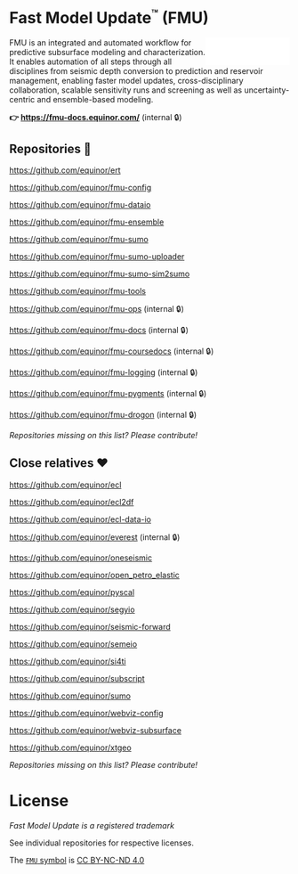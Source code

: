 # Fast Model Update<sup><small>™</small></sup> (FMU)
<picture>
  <source media="(prefers-color-scheme: dark)" srcset="./symbol/FMU White.svg">
  <source media="(prefers-color-scheme: light)" srcset="./symbol/FMU Black.svg">
  <img alt="FMU symbol." src="./symbol/FMU White.svg" align="right" width="30%">
</picture>

FMU is an integrated and automated workflow for predictive subsurface modeling and characterization. It enables automation of all steps through all disciplines from seismic depth conversion to prediction and reservoir management, enabling faster model updates, cross-disciplinary collaboration, scalable sensitivity runs and screening as well as uncertainty-centric and ensemble-based modeling.

**👉 https://fmu-docs.equinor.com/** (internal 🔒)


## Repositories 🧩
https://github.com/equinor/ert

https://github.com/equinor/fmu-config

https://github.com/equinor/fmu-dataio

https://github.com/equinor/fmu-ensemble

https://github.com/equinor/fmu-sumo

https://github.com/equinor/fmu-sumo-uploader

https://github.com/equinor/fmu-sumo-sim2sumo

https://github.com/equinor/fmu-tools

https://github.com/equinor/fmu-ops (internal 🔒)

https://github.com/equinor/fmu-docs (internal 🔒)

https://github.com/equinor/fmu-coursedocs (internal 🔒)

https://github.com/equinor/fmu-logging (internal 🔒)

https://github.com/equinor/fmu-pygments (internal 🔒)

https://github.com/equinor/fmu-drogon (internal 🔒)

_Repositories missing on this list? Please contribute!_

## Close relatives ❤
https://github.com/equinor/ecl

https://github.com/equinor/ecl2df

https://github.com/equinor/ecl-data-io

https://github.com/equinor/everest (internal 🔒)

https://github.com/equinor/oneseismic

https://github.com/equinor/open_petro_elastic

https://github.com/equinor/pyscal

https://github.com/equinor/segyio

https://github.com/equinor/seismic-forward

https://github.com/equinor/semeio

https://github.com/equinor/si4ti

https://github.com/equinor/subscript

https://github.com/equinor/sumo

https://github.com/equinor/webviz-config

https://github.com/equinor/webviz-subsurface

https://github.com/equinor/xtgeo


_Repositories missing on this list? Please contribute!_


# License
_Fast Model Update is a registered trademark_

See individual repositories for respective licenses.

The [`FMU` symbol](./symbol/) is [CC BY-NC-ND 4.0](https://creativecommons.org/licenses/by-nc-nd/4.0/)
